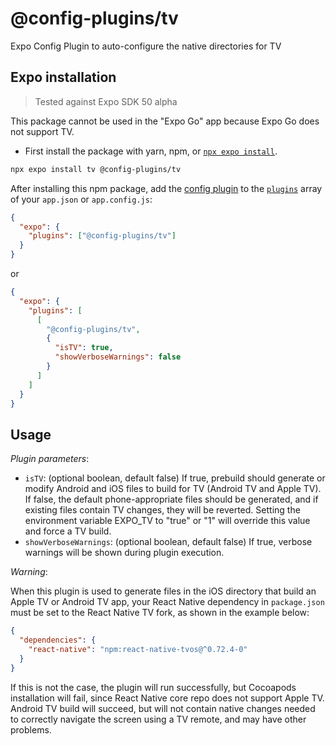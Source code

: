 # @config-plugins/tv

Expo Config Plugin to auto-configure the native directories for TV

## Expo installation

> Tested against Expo SDK 50 alpha

This package cannot be used in the "Expo Go" app because Expo Go does not support TV.

- First install the package with yarn, npm, or [`npx expo install`](https://docs.expo.io/workflow/expo-cli/#expo-install).

```sh
npx expo install tv @config-plugins/tv
```

After installing this npm package, add the [config plugin](https://docs.expo.io/guides/config-plugins/) to the [`plugins`](https://docs.expo.io/versions/latest/config/app/#plugins) array of your `app.json` or `app.config.js`:

```json
{
  "expo": {
    "plugins": ["@config-plugins/tv"]
  }
}
```

or

```json
{
  "expo": {
    "plugins": [
      [
        "@config-plugins/tv",
        {
          "isTV": true,
          "showVerboseWarnings": false
        }
      ]
    ]
  }
}
```

## Usage

_Plugin parameters_:

- `isTV`: (optional boolean, default false) If true, prebuild should generate or modify Android and iOS files to build for TV (Android TV and Apple TV). If false, the default phone-appropriate files should be generated, and if existing files contain TV changes, they will be reverted.  Setting the environment variable EXPO_TV to "true" or "1" will override this value and force a TV build.
- `showVerboseWarnings`: (optional boolean, default false) If true, verbose warnings will be shown during plugin execution.

_Warning_:

When this plugin is used to generate files in the iOS directory that build an Apple TV or Android TV app, your React Native dependency in `package.json` must be set to the React Native TV fork, as shown in the example below:

```json
{
  "dependencies": {
    "react-native": "npm:react-native-tvos@^0.72.4-0"
  }
}
```

If this is not the case, the plugin will run successfully, but Cocoapods installation will fail, since React Native core repo does not support Apple TV. Android TV build will succeed, but will not contain native changes needed to correctly navigate the screen using a TV remote, and may have other problems.
